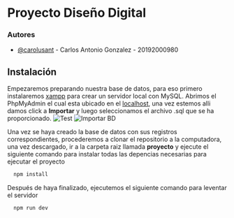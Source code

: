 
# Proyecto Diseño Digital
### Autores

- [@carolusant](https://github.com/carolusant) - Carlos Antonio Gonzalez - 20192000980


 ## Instalación




Empezaremos preparando nuestra base de datos, para eso primero instalaremos [xampp](https://www.apachefriends.org/download.html) para crear un servidor local con MySQL. Abrimos el PhpMyAdmin el cual esta ubicado en el [localhost](http://localhost/phpmyadmin/), una vez estemos alli damos click a **Importar** y luego seleccionamos el archivo .sql que se ha proporcionado.
![Test](https://i.ibb.co/XVkVDfr/sat-231207-145731.png)
![Importar BD]( https://i.ibb.co/MV3xKhW/image.png)

Una vez se haya creado la base de datos con sus registros correspondientes, procederemos a clonar el repositorio a la computadora, una vez descargado, ir a la carpeta raiz llamada **proyecto** y ejecute el siguiente comando para instalar todas las depencias necesarias para ejecutar el proyecto
```bash
  npm install
```
Después de haya finalizado, ejecutemos el siguiente comando para leventar el servidor
```bash
  npm run dev
```


